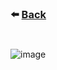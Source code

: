 ### ⬅️ [Back](./)
#
#
#
#
#
#
#
![image](https://github.com/greatcyan/cyrus-baruc-data-analytics-portfolio/assets/95137493/fd46fbfe-920c-4cd8-8c9c-887f7247cafd)

